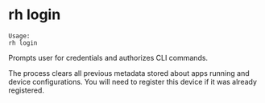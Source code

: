 # rh login

```
Usage:
rh login

```

Prompts user for credentials and authorizes CLI commands.

The process clears all previous metadata stored about apps running and device configurations. You will need to register this device if it was already registered.


